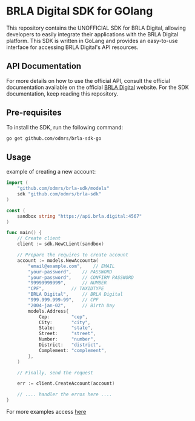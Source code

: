 # BRLA Digital SDK for GOlang

This repository contains the UNOFFICIAL SDK for BRLA Digital, allowing developers to easily integrate their applications with the BRLA Digital platform. This SDK is written in GoLang and provides an easy-to-use interface for accessing BRLA Digital's API resources.

## API Documentation

For more details on how to use the official API, consult the official documentation available on the official [BRLA Digital](https://brla-account-api.readme.io/reference/welcome) website. For the SDK documentation, keep reading this repository.

## Pre-requisites

To install the SDK, run the following command:
```bash
go get github.com/odmrs/brla-sdk-go
```

## Usage
example of creating a new account:

```go
import (
	"github.com/odmrs/brla-sdk/models"
	sdk "github.com/odmrs/brla-sdk"
)

const (
	sandbox string "https://api.brla.digital:4567"
)

func main() {
	// Create client
	client := sdk.NewCLient(sandbox)

	// Prepare the requires to create account
	account := models.NewAccounta(
		"email@example.com",	// EMAIL
		"your-password",	// PASSWORD
		"your-password",	// CONFIRM PASSWORD
		"99999999999",		// NUMBER
		"CPF",			// TAXIDTYPE 
		"BRLA Digital",  	// BRLA Digital
		"999.999.999-99", 	// CPF 
		"2004-jan-02", 		// Birth Day
		models.Address{
			Cep:        "cep",
			City:       "city",
			State:      "state",
			Street:     "street",
			Number:     "number",
			District:   "district",
			Complement: "complement",
		},
	)

	// Finally, send the request

	err := client.CreateAccount(account)

	// .... handler the erros here ....
}
```

For more examples access [here](https://github.com/odmrs/brla-sdk/tree/main/examples)